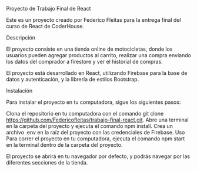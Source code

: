 Proyecto de Trabajo Final de React

Este es un proyecto creado por Federico Fleitas para la entrega final del curso de React de CoderHouse.

Descripción

El proyecto consiste en una tienda online de motocicletas, donde los usuarios pueden agregar productos al carrito, realizar una compra enviando los datos del comprador a firestore y ver el historial de compras.

El proyecto está desarrollado en React, utilizando Firebase para la base de datos y autenticación, y la librería de estilos Bootstrap.

Instalación

Para instalar el proyecto en tu computadora, sigue los siguientes pasos:

Clona el repositorio en tu computadora con el comando git clone https://github.com/Federicofleitas/trabajo-final-react.git.
Abre una terminal en la carpeta del proyecto y ejecuta el comando npm install.
Crea un archivo .env en la raíz del proyecto con las credenciales de Firebase.
Uso
Para correr el proyecto en tu computadora, ejecuta el comando npm start en la terminal dentro de la carpeta del proyecto.

El proyecto se abrirá en tu navegador por defecto, y podrás navegar por las diferentes secciones de la tienda.
